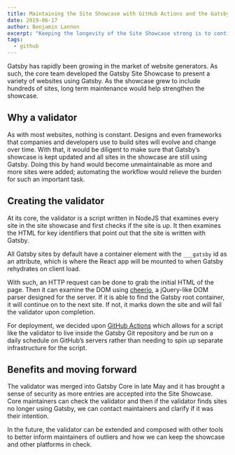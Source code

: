 ```yaml
---
title: Maintaining the Site Showcase with GitHub Actions and the Gatsby Site Showcase Validator
date: 2019-06-17
author: Benjamin Lannon
excerpt: "Keeping the longevity of the Site Showcase strong is to continue bring in exciting sites that use Gatsby, but as well to keep our existing showcase up to date."
tags:
  - github
---
```


Gatsby has rapidly been growing in the market of website generators. As such, the core team developed the Gatsby Site Showcase to present a variety of websites using Gatsby. As the showcase grew to include hundreds of sites, long term maintenance would help strengthen the showcase.

## Why a validator

As with most websites, nothing is constant. Designs and even frameworks that companies and developers use to build sites will evolve and change over time. With that, it would be diligent to make sure that Gatsby’s showcase is kept updated and all sites in the showcase are still using Gatsby. Doing this by hand would become unmaintainable as more and more sites were added; automating the workflow would relieve the burden for such an important task.

## Creating the validator

At its core, the validator is a script written in NodeJS that examines every site in the site showcase and first checks if the site is up. It then examines the HTML for key identifiers that point out that the site is written with Gatsby.

All Gatsby sites by default have a container element with the `___gatsby` id as an attribute, which is where the React app will be mounted to when Gatsby rehydrates on client load.

With such, an HTTP request can be done to grab the initial HTML of the page. Then it can examine the DOM using [cheerio](https://github.com/cheeriojs/cheerio), a jQuery-like DOM parser designed for the server. If it is able to find the Gatsby root container, it will continue on to the next site. If not, it marks down the site and will fail the validator upon completion.

For deployment, we decided upon [GitHub Actions](https://github.com/features/actions) which allows for a script like the validator to live inside the Gatsby Git repository and be run on a daily schedule on GitHub’s servers rather than needing to spin up separate infrastructure for the script.

## Benefits and moving forward

The validator was merged into Gatsby Core in late May and it has brought a sense of security as more entries are accepted into the Site Showcase. Core maintainers can check the validator and then if the validator finds sites no longer using Gatsby, we can contact maintainers and clarify if it was their intention.

In the future, the validator can be extended and composed with other tools to better inform maintainers of outliers and how we can keep the showcase and other platforms in check.
